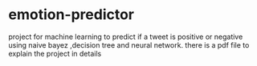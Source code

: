 # emotion-predictor
project for machine learning to predict if a tweet is positive or negative using naive bayez ,decision tree and neural network. 
there is a pdf file to explain the project in details 
